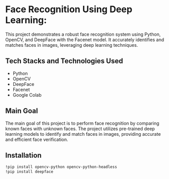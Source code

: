  # Face Recognition Using Deep Learning:
  
  This project demonstrates a robust face recognition system using Python, OpenCV, and DeepFace with the Facenet model. It accurately identifies and matches faces in images, leveraging deep learning techniques.

## Tech Stacks and Technologies Used
- Python
- OpenCV
- DeepFace
- Facenet
- Google Colab

## Main Goal
The main goal of this project is to perform face recognition by comparing known faces with unknown faces. The project utilizes pre-trained deep learning models to identify and match faces in images, providing accurate and efficient face verification.

## Installation
```sh
!pip install opencv-python opencv-python-headless
!pip install deepface
   
